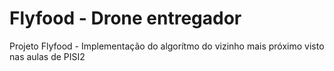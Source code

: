 # Flyfood - Drone entregador
Projeto Flyfood - Implementação do algorítmo do vizinho mais próximo visto nas aulas de PISI2
